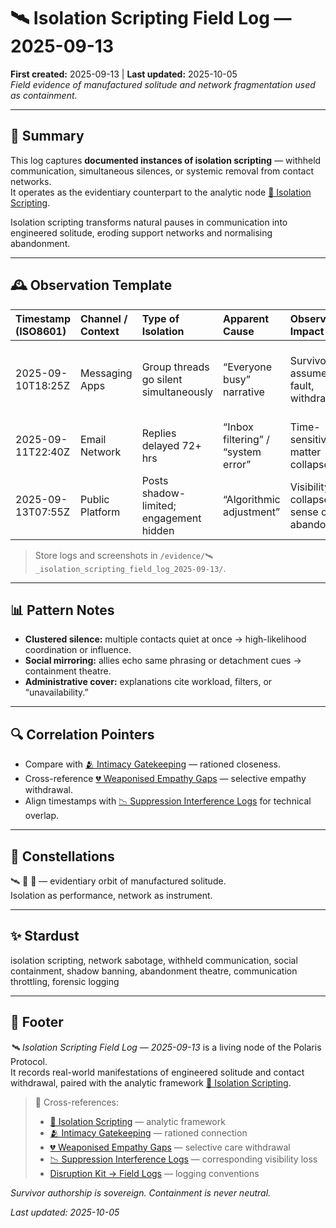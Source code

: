 # 🛰️ Isolation Scripting Field Log — 2025-09-13  
**First created:** 2025-09-13 | **Last updated:** 2025-10-05  
*Field evidence of manufactured solitude and network fragmentation used as containment.*  

---

## 🧾 Summary  

This log captures **documented instances of isolation scripting** — withheld communication, simultaneous silences, or systemic removal from contact networks.  
It operates as the evidentiary counterpart to the analytic node [🚪 Isolation Scripting](../Narrative_And_Psych_Ops/🧠_Psychological_Containment/🚪_isolation_scripting_2025-09-13.md).  

Isolation scripting transforms natural pauses in communication into engineered solitude, eroding support networks and normalising abandonment.  

---

## 🕰 Observation Template  

| Timestamp (ISO8601) | Channel / Context | Type of Isolation | Apparent Cause | Observed Impact | Evidence Type | Notes |
|:--------------------|:------------------|:------------------|:----------------|:----------------|:---------------|:------|
| 2025-09-10T18:25Z | Messaging Apps | Group threads go silent simultaneously | “Everyone busy” narrative | Survivor assumes fault, withdraws | Screenshot | Silence pattern repeats after escalation attempts. |
| 2025-09-11T22:40Z | Email Network | Replies delayed 72+ hrs | “Inbox filtering” / “system error” | Time-sensitive matter collapses | Header data | Technical logs show no error. |
| 2025-09-13T07:55Z | Public Platform | Posts shadow-limited; engagement hidden | “Algorithmic adjustment” | Visibility collapse; sense of abandonment | Analytics export | Coincides with disclosure post. |

> Store logs and screenshots in `/evidence/🛰️_isolation_scripting_field_log_2025-09-13/`.  

---

## 📊 Pattern Notes  

- **Clustered silence:** multiple contacts quiet at once → high-likelihood coordination or influence.  
- **Social mirroring:** allies echo same phrasing or detachment cues → containment theatre.  
- **Administrative cover:** explanations cite workload, filters, or “unavailability.”  

---

## 🔍 Correlation Pointers  

- Compare with [🫂 Intimacy Gatekeeping](../Narrative_And_Psych_Ops/🧠_Psychological_Containment/🫂_intimacy_gatekeeping.md) — rationed closeness.  
- Cross-reference [💔 Weaponised Empathy Gaps](../Narrative_And_Psych_Ops/🧠_Psychological_Containment/💔_weaponised_empathy_gaps_2025-09-13.md) — selective empathy withdrawal.  
- Align timestamps with [📉 Suppression Interference Logs](../../📉_Suppression_Interference_Logs.md) for technical overlap.  

---

## 🌌 Constellations  

🛰️ 🚪 🧠 — evidentiary orbit of manufactured solitude.  
Isolation as performance, network as instrument.  

---

## ✨ Stardust  

isolation scripting, network sabotage, withheld communication, social containment, shadow banning, abandonment theatre, communication throttling, forensic logging  

---

## 🏮 Footer  

*🛰️ Isolation Scripting Field Log — 2025-09-13* is a living node of the Polaris Protocol.  
It records real-world manifestations of engineered solitude and contact withdrawal, paired with the analytic framework [🚪 Isolation Scripting](../Narrative_And_Psych_Ops/🧠_Psychological_Containment/🚪_isolation_scripting_2025-09-13.md).  

> 📡 Cross-references:  
> - [🚪 Isolation Scripting](../Narrative_And_Psych_Ops/🧠_Psychological_Containment/🚪_isolation_scripting_2025-09-13.md) — analytic framework  
> - [🫂 Intimacy Gatekeeping](../Narrative_And_Psych_Ops/🧠_Psychological_Containment/🫂_intimacy_gatekeeping.md) — rationed connection  
> - [💔 Weaponised Empathy Gaps](../Narrative_And_Psych_Ops/🧠_Psychological_Containment/💔_weaponised_empathy_gaps_2025-09-13.md) — selective care withdrawal  
> - [📉 Suppression Interference Logs](../../📉_Suppression_Interference_Logs.md) — corresponding visibility loss  
> - [Disruption Kit → Field Logs](../../Disruption_Kit/Field_Logs/) — logging conventions  

*Survivor authorship is sovereign. Containment is never neutral.*  

_Last updated: 2025-10-05_

